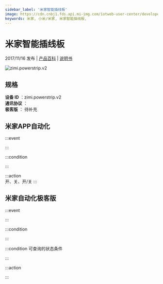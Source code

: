 ```yaml
---
sidebar_label: '米家智能插线板'
image: https://cdn.cnbj1.fds.api.mi-img.com/iotweb-user-center/developer_1679047510875mMCinlk1.png?GalaxyAccessKeyId=AKVGLQWBOVIRQ3XLEW&Expires=9223372036854775807&Signature=4sYBLDttEu2I+Mpwabo6gXvGFnQ=
keywords: 米家, 小米/米家, 米家智能插线板, 
---
```

# 米家智能插线板

2017/11/16 发布 | [产品百科](https://home.mi.com/webapp/content/baike/product/index.html?model=zimi.powerstrip.v2/) | [说明书](https://home.mi.com/views/introduction.html?model=zimi.powerstrip.v2&region=cn)

![zimi.powerstrip.v2](https://cdn.cnbj1.fds.api.mi-img.com/iotweb-user-center/developer_1679047510875mMCinlk1.png?GalaxyAccessKeyId=AKVGLQWBOVIRQ3XLEW&Expires=9223372036854775807&Signature=4sYBLDttEu2I+Mpwabo6gXvGFnQ=)

## 规格  
> 
**设备 ID** ：zimi.powerstrip.v2  
**通讯协议** ：  
**极客版**  ： 待补充 


## 米家APP自动化  

:::event  

:::

:::condition  

:::

:::action   
开、关、开/关
:::

## 米家自动化极客版  

:::event  

:::

:::condition  

:::

:::condition 可查询的状态条件  

:::

:::action  

:::

        
